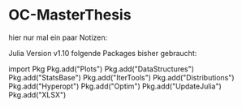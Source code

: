# OC-MasterThesis
hier nur mal ein paar Notizen:

Julia Version v1.10
folgende Packages bisher gebraucht:

import Pkg
Pkg.add("Plots")
Pkg.add("DataStructures")
Pkg.add("StatsBase")
Pkg.add("IterTools")
Pkg.add("Distributions")
Pkg.add("Hyperopt")
Pkg.add("Optim")
Pkg.add("UpdateJulia")
Pkg.add("XLSX")